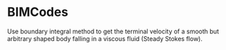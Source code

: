 # BIMCodes
Use boundary integral method to get the terminal velocity of a smooth but arbitrary shaped body falling in a viscous fluid (Steady Stokes flow).
